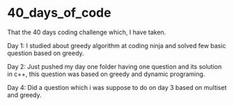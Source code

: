 # 40_days_of_code

That the 40 days coding challenge which, I have taken.

Day 1: I studied about greedy algorithm at coding ninja and solved few basic question based on greedy.

Day 2: Just pushed my day one folder having one question and its solution in c++, this question was based on greedy and dynamic 
       programing.
       
Day 4: Did a question which i was suppose to do on day 3 based on multiset and greedy.
